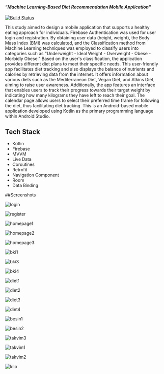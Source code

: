
#### **_"Machine Learning-Based Diet Recommendation Mobile Application"_**




[![Build Status](https://travis-ci.org/joemccann/dillinger.svg?branch=master)](https://travis-ci.org/joemccann/dillinger)

This study aimed to design a mobile application that supports a healthy eating approach for individuals. Firebase Authentication was used for user login and registration. By obtaining user data (height, weight), the Body Mass Index (BMI) was calculated, and the Classification method from Machine Learning techniques was employed to classify users into categories such as "Underweight - Ideal Weight - Overweight - Obese - Morbidly Obese." Based on the user's classification, the application provides different diet plans to meet their specific needs. This user-friendly app facilitates diet tracking and also displays the balance of nutrients and calories by retrieving data from the internet. It offers information about various diets such as the Mediterranean Diet, Vegan Diet, and Atkins Diet, aiming to raise user awareness. Additionally, the app features an interface that enables users to track their progress towards their target weight by indicating how many kilograms they have left to reach their goal. The calendar page allows users to select their preferred time frame for following the diet, thus facilitating diet tracking. This is an Android-based mobile application developed using Kotlin as the primary programming language within Android Studio.


## Tech Stack
- Kotlin
- Firebase
- MVVM
- Live Data
- Coroutines
- Retrofit
- Navigation Component
- Room
- Data Binding

  
 ##Screenshots
 
![login](https://github.com/buserumeysa/DiyetOnerim/assets/110297542/fb92b876-4406-4903-a5d4-4cb283305fcc)

![register](https://github.com/buserumeysa/DiyetOnerim/assets/110297542/852d70ca-ca85-47d1-948b-53977b079e28)

![homepage1](https://github.com/buserumeysa/DiyetOnerim/assets/110297542/da53d77c-0c0f-4a74-af68-79277584a737)

![homepage2](https://github.com/buserumeysa/DiyetOnerim/assets/110297542/151ba811-5f75-4110-992c-a119e0cb52c1)

![homepage3](https://github.com/buserumeysa/DiyetOnerim/assets/110297542/0536c83c-52dc-4a0b-b5bd-f9cf5bd21ef3)

![bki1](https://github.com/buserumeysa/DiyetOnerim/assets/110297542/78e9694d-d198-4e3d-9730-0f743d40fa7b)

![bki3](https://github.com/buserumeysa/DiyetOnerim/assets/110297542/4e271069-0051-48ef-b792-3ef7270b8f44)

![bki4](https://github.com/buserumeysa/DiyetOnerim/assets/110297542/023821bf-18bd-4ee4-a67a-684d8bbd141d)

![diet1](https://github.com/buserumeysa/DiyetOnerim/assets/110297542/bd0b88ef-e66a-41c2-9f98-119791e4246f)

![diet2](https://github.com/buserumeysa/DiyetOnerim/assets/110297542/17056f05-8a40-4f83-8a48-6249faa7d834)

![diet3](https://github.com/buserumeysa/DiyetOnerim/assets/110297542/755875a9-e721-44c7-981c-c32695f92b00)

![diet4](https://github.com/buserumeysa/DiyetOnerim/assets/110297542/b909811c-a70b-4238-a6c8-b35fe0a8c75f)

![besin1](https://github.com/buserumeysa/DiyetOnerim/assets/110297542/6fcc7acf-cccc-4384-b518-c2b1377d9f34)

![besin2](https://github.com/buserumeysa/DiyetOnerim/assets/110297542/00e64fb2-0074-4106-9867-d3c3fdbaa33f)

![takvim3](https://github.com/buserumeysa/DiyetOnerim/assets/110297542/d53fe96d-bbe5-437b-bce6-74900f0c13bc) 

![takvim1](https://github.com/buserumeysa/DiyetOnerim/assets/110297542/de8dfd33-550b-4602-b452-484a06dd0266)

![takvim2](https://github.com/buserumeysa/DiyetOnerim/assets/110297542/dc84ab65-36e0-43fb-ba18-c3afc6dc3e56)

![kilo](https://github.com/buserumeysa/DiyetOnerim/assets/110297542/e513938b-f0ef-423d-b3db-e086d074eda6)





